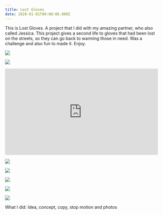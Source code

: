 ```yaml
---
title: Lost Gloves
date: 2020-01-01T00:00:00.000Z
---
```

<div class="post-container">

<div class="text-idea">

This is Lost Gloves. A project that I did with my amazing partner, who also called Jessica. This project gives a second life to gloves that had been lost on the streets, so they can go back to warming those in need. Was a challenge and also fun to made it. Enjoy.

</div>

<div class="img-idea">

![](https://ucarecdn.com/a5da2e6e-b98f-4e49-9ee9-83c659bf3e91/)

![](https://ucarecdn.com/5b5bf15c-fb1c-4302-8934-3cf0d0574d83/)

</div>

</div>

<div style="padding:56.25% 0 0 0;position:relative;"><iframe src="https://player.vimeo.com/video/223200678?title=0&byline=0&portrait=0" style="position:absolute;top:0;left:0;width:100%;height:100%;" frameborder="0" allow="autoplay; fullscreen" allowfullscreen></iframe></div><script src="https://player.vimeo.com/api/player.js"></script>

![](https://ucarecdn.com/fc5b023a-396b-4e28-8052-9a78fb38191b/)

<div class="img-row">


![](https://ucarecdn.com/4e884399-204f-49cb-8513-16d9ece839f9/)

![](https://ucarecdn.com/7682aa7c-97ff-44d3-8f3f-81f593524942/)

![](https://ucarecdn.com/264c2284-768a-4f92-9329-9d049d72e9f4/)

![](https://ucarecdn.com/a445f2e4-7f0d-467e-94f0-f908ff429821/)


</div>

What I did: Idea, concept, copy, stop motion and photos